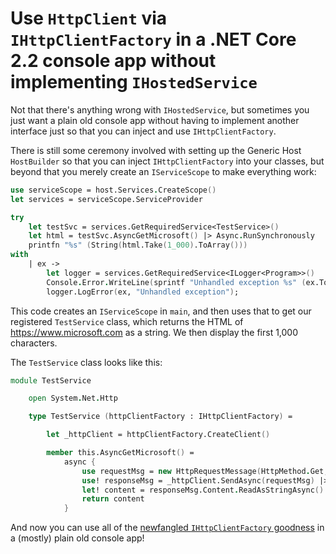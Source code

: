 # Use `HttpClient` via `IHttpClientFactory` in a .NET Core 2.2 console app without implementing `IHostedService` #

Not that there's anything wrong with `IHostedService`, but sometimes you just want a plain old console app without having to implement another interface just so 
that you can inject and use `IHttpClientFactory`.

There is still some ceremony involved with setting up the Generic Host `HostBuilder` so that you can inject `IHttpClientFactory` into your classes,
but beyond that you merely create an `IServiceScope` to make everything work:

```fsharp
use serviceScope = host.Services.CreateScope()
let services = serviceScope.ServiceProvider

try
    let testSvc = services.GetRequiredService<TestService>()
    let html = testSvc.AsyncGetMicrosoft() |> Async.RunSynchronously
    printfn "%s" (String(html.Take(1_000).ToArray()))
with
    | ex -> 
        let logger = services.GetRequiredService<ILogger<Program>>()
        Console.Error.WriteLine(sprintf "Unhandled exception %s" (ex.ToString()))
        logger.LogError(ex, "Unhandled exception");
```

This code creates an `IServiceScope` in `main`, and then uses that to get our registered `TestService` class, which returns the HTML of https://www.microsoft.com
as a string. We then display the first 1,000 characters.

The `TestService` class looks like this:

```fsharp
module TestService

    open System.Net.Http

    type TestService (httpClientFactory : IHttpClientFactory) =

        let _httpClient = httpClientFactory.CreateClient()

        member this.AsyncGetMicrosoft() =
            async {
                use requestMsg = new HttpRequestMessage(HttpMethod.Get, "https://www.microsoft.com")
                use! responseMsg = _httpClient.SendAsync(requestMsg) |> Async.AwaitTask
                let! content = responseMsg.Content.ReadAsStringAsync() |> Async.AwaitTask
                return content
            }
```

And now you can use all of the [newfangled `IHttpClientFactory` goodness](https://docs.microsoft.com/en-us/aspnet/core/fundamentals/http-requests?view=aspnetcore-2.2) 
in a (mostly) plain old console app!